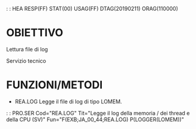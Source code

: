  :  : HEA RESP(FF) STAT(00) USAG(FF) DTAG(20190211) ORAG(110000)

# OBIETTIVO
Lettura file di log

Servizio tecnico

# FUNZIONI/METODI

- REA.LOG Legge il file di log di tipo LOMEM.





 :  : PRO.SER Cod="REA.LOG" Tit="Legge il log della memoria / dei thread e della CPU (SV)" Fun="F(EXB;JA_00_44;REA.LOG) P(LOGGER(LOMEM))"
